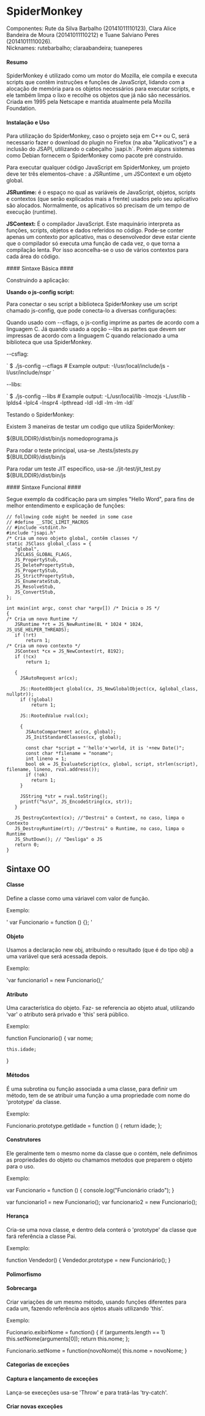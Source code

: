 # SpiderMonkey
Componentes: Rute da Silva Barbalho (20141011110123), Clara Alice Bandeira de Moura (20141011110212) e Tuane Salviano Peres (20141011110026).<br>
Nicknames: rutebarbalho; claraabandeira; tuaneperes

#### Resumo ####
  SpiderMonkey é utilizado como um motor do Mozilla, ele compila e executa scripts que contêm instruções e funções de JavaScript, lidando com a alocação de memória para os objetos necessários para executar scripts, e ele também limpa o lixo e recolhe os objetos que já não são necessários. Criada em 1995 pela Netscape e mantida atualmente pela Mozilla Foundation.
#### Instalação e Uso ####

  <p> Para utilização do SpiderMonkey, caso o projeto seja em C++ ou C, será necessario fazer o download do plugin no Firefox (na aba "Aplicativos") e a inclusão do JSAPI, utilizando o cabeçalho `jsapi.h`. Porém alguns sistemas como Debian fornecem o SpiderMonkey como pacote pré construído.</p>
   <p> Para executar qualquer código JavaScript em SpiderMonkey, um projeto deve ter três elementos-chave : a JSRuntime , um JSContext e um objeto global.</p>
    <p><b>JSRuntime:</b> é o espaço no qual as variáveis de JavaScript, objetos, scripts e contextos (que serão explicados mais a frente) usados pelo seu aplicativo são alocados. Normalmente, os aplicativos só precisam de um tempo de execução (runtime).</p>
   <p> <b>JSContext:</b> É o compilador JavaScript. Este maquinário interpreta as funções, scripts, objetos e dados referidos no código. Pode-se conter apenas um contexto por aplicativo, mas o desenvolvedor deve estar ciente que o compilador só executa uma função de cada vez, o que torna a compilação lenta. Por isso aconcelha-se o uso de vários contextos para cada área do código.</p>
   #### Sintaxe Básica ####
   <p>Construindo a aplicação:</p>
   <p><b>Usando o js-config script: </b></p>
   <p> Para conectar o seu script a biblioteca SpiderMonkey use um script chamado js-config, que pode conecta-lo a diversas configurações:</p>
   <p>Quando usado com --cflags, o js-config imprime as partes de acordo com a linguagem C. Já quando usado a opção --libs as partes que devem ser impressas de acordo com a linguagem C quando relacionado a uma biblioteca que usa SpiderMonkey.   </p>
  <p>--csflag:</p>
  ` $ ./js-config --cflags # Example output: -I/usr/local/include/js -I/usr/include/nspr `
   <p>--libs:</p>
   ` $ ./js-config --libs # Example output: -L/usr/local/lib -lmozjs -L/usr/lib -lplds4 -lplc4 -lnspr4 -lpthread -ldl -ldl -lm  -lm -ldl`
   <p>Testando o SpiderMonkey:</p>
   <p>Existem 3 maneiras de testar um codigo que utiliza SpiderMonkey:</p>
   <p>${BUILDDIR}/dist/bin/js nomedoprograma.js</p>
   <p> Para rodar o teste principal, usa-se ./tests/jstests.py ${BUILDDIR}/dist/bin/js</p>
   <p>Para rodar um teste JIT especifico, usa-se ./jit-test/jit_test.py ${BUILDDIR}/dist/bin/js </p>
    #### Sintaxe Funcional ####
   <p> Segue exemplo da codificação para um simples "Hello Word", para fins de melhor entendimento e explicação de funções:</p>
  
 ```    
// following code might be needed in some case
// #define __STDC_LIMIT_MACROS
// #include <stdint.h>
#include "jsapi.h"
/* Cria um novo objeto global, contêm classes */
static JSClass global_class = {
    "global",
    JSCLASS_GLOBAL_FLAGS,
    JS_PropertyStub,
    JS_DeletePropertyStub,
    JS_PropertyStub,
    JS_StrictPropertyStub,
    JS_EnumerateStub,
    JS_ResolveStub,
    JS_ConvertStub,
};

int main(int argc, const char *argv[]) /* Inicia o JS */
{
/* Cria um novo Runtime */
    JSRuntime *rt = JS_NewRuntime(8L * 1024 * 1024, JS_USE_HELPER_THREADS);
    if (!rt)
        return 1;
/* Cria um novo contexto */
    JSContext *cx = JS_NewContext(rt, 8192);
    if (!cx)
        return 1;

    { 
      JSAutoRequest ar(cx); 

      JS::RootedObject global(cx, JS_NewGlobalObject(cx, &global_class, nullptr));
      if (!global)
          return 1;

      JS::RootedValue rval(cx);

      { 
        JSAutoCompartment ac(cx, global);
        JS_InitStandardClasses(cx, global);

        const char *script = "'hello'+'world, it is '+new Date()";
        const char *filename = "noname";
        int lineno = 1;
        bool ok = JS_EvaluateScript(cx, global, script, strlen(script), filename, lineno, rval.address());
        if (!ok)
          return 1;
      }

      JSString *str = rval.toString();
      printf("%s\n", JS_EncodeString(cx, str));
    }

    JS_DestroyContext(cx); //"Destroi" o Context, no caso, limpa o Contexto
    JS_DestroyRuntime(rt); //"Destroi" o Runtime, no caso, limpa o Runtime
    JS_ShutDown(); // "Desliga" o JS
    return 0;
}
```
## Sintaxe OO ##

#### Classe ####
<p>Define a classe como uma váriavel com valor de função.</p>
<p>Exemplo:</p>
' var Funcionario = function () {}; '

#### Objeto ####
<p>Usamos a declaração new obj, atribuindo o resultado (que é do tipo obj) a uma variável que será acessada depois.</p>
<p>Exemplo:</p>
'var funcionario1 = new Funcionario();'

#### Atributo ####
<p>Uma característica do objeto. Faz- se referencia ao objeto atual, utilizando 'var' o atributo será privado e 'this' será público.</p>
<p>Exemplo:</p>
function Funcionario() {
    var nome;

    this.idade;
}

#### Métodos ####
<p>É uma subrotina ou função associada a uma classe, para definir um método, tem de se atribuir uma função a uma propriedade com nome do 'prototype' da classe.</p>
<p>Exemplo:</p>
Funcionario.prototype.getIdade = function () {
    return idade;
};

#### Construtores ####
<p>Ele geralmente tem o mesmo nome da classe que o contém, nele definimos as propriedades do objeto ou chamamos metodos que preparem o objeto para o uso.</p>
<p>Exemplo:</p>
var Funcionario = function () {
  console.log("Funcionário criado");
}

var funcionario1 = new Funcionario();
var funcionario2 = new Funcionario();

#### Herança ####
<p>Cria-se uma nova classe, e dentro dela conterá o 'prototype' da classe que fará referência a classe Pai.</p>
<p>Exemplo:</p>
function Vendedor() {
Vendedor.prototype = new Funcionário();
}

#### Polimorfismo ####


#### Sobrecarga ####
<p>Criar variações de um mesmo método, usando funções diferentes para cada um, fazendo referência aos ojetos atuais utilizando 'this'.</p>
<p>Exemplo:</p>
Fucionario.exibirNome = function() {
	if (arguments.length == 1) this.setNome(arguments[0]);
	return this.nome;
};

Funcionario.setNome = function(novoNome){
	this.nome = novoNome;
}

#### Categorias de exceções ####

#### Captura e lançamento de exceções ####
<p>Lança-se execeções usa-se 'Throw' e para tratá-las 'try-catch'.</p>

#### Criar novas exceções ####
    
